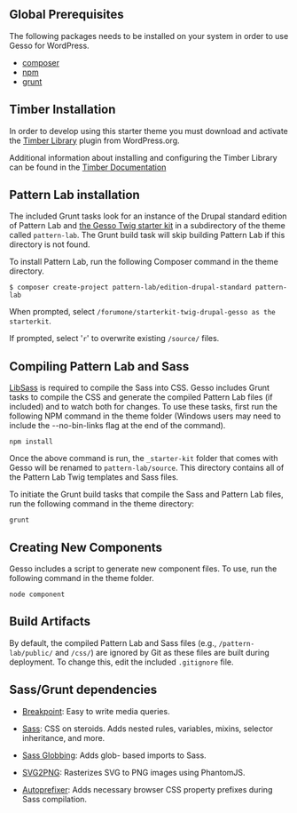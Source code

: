 ## Global Prerequisites

The following packages needs to be installed on your system in order to use Gesso for WordPress.

* [composer](https://getcomposer.org/)
* [npm](https://www.npmjs.com/get-npm)
* [grunt](https://gruntjs.com/getting-started)


## Timber Installation
In order to develop using this starter theme you must download and activate the [Timber Library](http://wordpress.org/plugins/timber-library/) plugin from WordPress.org.

Additional information about installing and configuring the Timber Library can be found in the [Timber Documentation](https://timber.github.io/docs/getting-started/setup)

## Pattern Lab installation 

The included Grunt tasks look for an instance of the Drupal standard edition of
Pattern Lab and [the Gesso Twig starter kit](https://github.com/forumone/starterkit-twig-drupal-gesso)
in a subdirectory of the theme called `pattern-lab`.  The Grunt build task will
skip building Pattern Lab if this directory is not found.

To install Pattern Lab, run the following Composer command in
the theme directory.

```
$ composer create-project pattern-lab/edition-drupal-standard pattern-lab
```

When prompted, select `/forumone/starterkit-twig-drupal-gesso as the starterkit`.

If prompted, select '`r`' to overwrite existing `/source/` files.


## Compiling Pattern Lab and Sass

[LibSass](http://sass-lang.com/libsass) is required to compile the Sass into
CSS. Gesso includes Grunt tasks to compile the CSS and generate the compiled Pattern Lab files (if included) and to watch both for changes.  To use these tasks, first run the following NPM command in the theme folder (Windows users may need to include the --no-bin-links flag at the end of the command).

```
npm install
```

Once the above command is run, the `_starter-kit` folder that comes with Gesso will be renamed to `pattern-lab/source`. This directory contains all of the Pattern Lab Twig templates and Sass files.

To initiate the Grunt build tasks that compile the Sass and Pattern Lab files, run the following command in the theme directory:

```
grunt
```

## Creating New Components

Gesso includes a script to generate new component files. To use, run the following command in the theme folder.

```
node component
```

## Build Artifacts

By default, the compiled Pattern Lab and Sass files (e.g., `/pattern-lab/public/`
and `/css/`) are ignored by Git as these files are built during deployment.
To change this, edit the included `.gitignore` file.


## Sass/Grunt dependencies

* [Breakpoint](http://breakpoint-sass.com): Easy to write media queries.

* [Sass](http://sass-lang.com): CSS on steroids. Adds nested rules, variables,
mixins, selector inheritance, and more.

* [Sass Globbing](https://github.com/DennisBecker/grunt-sass-globbing): Adds glob-
based imports to Sass.

* [SVG2PNG](https://github.com/dbushell/grunt-svg2png): Rasterizes SVG to PNG images using PhantomJS.

* [Autoprefixer](https://github.com/postcss/autoprefixer): Adds necessary browser CSS property prefixes during Sass compilation.
